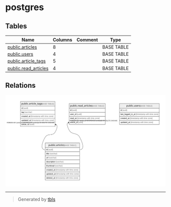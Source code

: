 # postgres

## Tables

| Name | Columns | Comment | Type |
| ---- | ------- | ------- | ---- |
| [public.articles](public.articles.md) | 8 |  | BASE TABLE |
| [public.users](public.users.md) | 4 |  | BASE TABLE |
| [public.article_tags](public.article_tags.md) | 5 |  | BASE TABLE |
| [public.read_articles](public.read_articles.md) | 4 |  | BASE TABLE |

## Relations

![er](schema.svg)

---

> Generated by [tbls](https://github.com/k1LoW/tbls)
